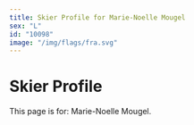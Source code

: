```yaml
---
title: Skier Profile for Marie-Noelle Mougel
sex: "L"
id: "10098"
image: "/img/flags/fra.svg" 
---
```


# Skier Profile

This page is for: Marie-Noelle Mougel.
    